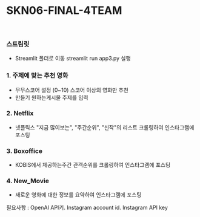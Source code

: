 # SKN06-FINAL-4TEAM
<br>

### 스트림릿
- Streamlit 폴더로 이동 streamlit run app3.py 실행

### 1. 주제에 맞는 추천 영화
- 무무스코어 설정 (0~10) 스코어 이상의 영화만 추천
- 만들기 원하는게시물 주제를 입력 

### 2. Netflix
- 넷플릭스 "지금 많이보는", "주간순위", "신작"의 리스트 크롤링하여 인스타그램에 포스팅
  
### 3. Boxoffice
- KOBIS에서 제공하는주간 관객순위를 크롤링하여 인스타그램에 포스팅 
  
### 4. New_Movie
- 새로운 영화에 대한 정보를 요약하여 인스타그램에 포스팅

필요사항 : OpenAI API키. Instagram account id. Instagram API key
